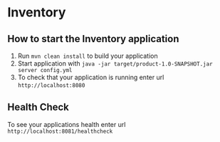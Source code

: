 # Inventory

How to start the Inventory application
---

1. Run `mvn clean install` to build your application
1. Start application with `java -jar target/product-1.0-SNAPSHOT.jar server config.yml`
1. To check that your application is running enter url `http://localhost:8080`

Health Check
---

To see your applications health enter url `http://localhost:8081/healthcheck`
